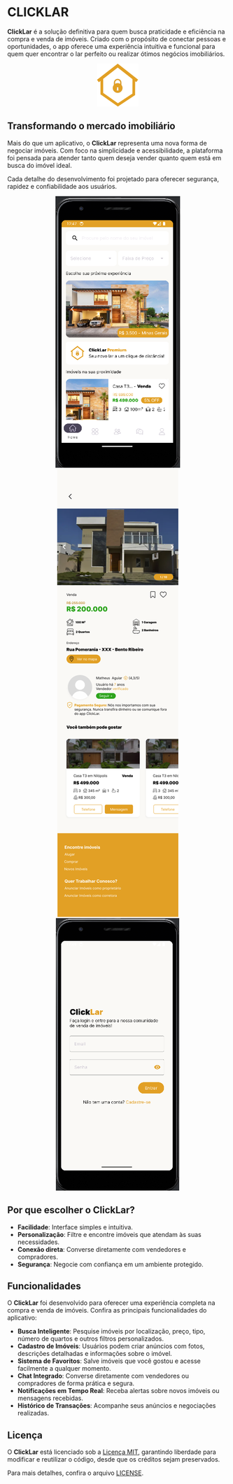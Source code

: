 # CLICKLAR  

**ClickLar** é a solução definitiva para quem busca praticidade e eficiência na compra e venda de imóveis. Criado com o propósito de conectar pessoas e oportunidades, o app oferece uma experiência intuitiva e funcional para quem quer encontrar o lar perfeito ou realizar ótimos negócios imobiliários.  

<div align="center">  
 <img src="https://github.com/YuriEsteves0/ClickLar/blob/main/Imagens/clickLarLogo.png" alt="ClickLar Logo">  
</div>  

## Transformando o mercado imobiliário  

Mais do que um aplicativo, o **ClickLar** representa uma nova forma de negociar imóveis. Com foco na simplicidade e acessibilidade, a plataforma foi pensada para atender tanto quem deseja vender quanto quem está em busca do imóvel ideal.  

Cada detalhe do desenvolvimento foi projetado para oferecer segurança, rapidez e confiabilidade aos usuários.  

<div align="center">  
  <img src="https://github.com/YuriEsteves0/ClickLar/blob/main/Imagens/ClickLarHomePage.png" alt="Tela de Login ClickLar">  
  <br>
  <img src="https://github.com/YuriEsteves0/ClickLar/blob/main/Imagens/ClickLarPaginaImovel.png" alt="Cadastro ClickLar">  
 <br>
  <img src="https://github.com/YuriEsteves0/ClickLar/blob/main/Imagens/telaLoginClickLar.png" alt="Página Inicial ClickLar">  
</div>  

## Por que escolher o ClickLar?  

- **Facilidade**: Interface simples e intuitiva.  
- **Personalização**: Filtre e encontre imóveis que atendam às suas necessidades.  
- **Conexão direta**: Converse diretamente com vendedores e compradores.  
- **Segurança**: Negocie com confiança em um ambiente protegido.

## Funcionalidades  

O **ClickLar** foi desenvolvido para oferecer uma experiência completa na compra e venda de imóveis. Confira as principais funcionalidades do aplicativo:  

- **Busca Inteligente**: Pesquise imóveis por localização, preço, tipo, número de quartos e outros filtros personalizados.  
- **Cadastro de Imóveis**: Usuários podem criar anúncios com fotos, descrições detalhadas e informações sobre o imóvel.  
- **Sistema de Favoritos**: Salve imóveis que você gostou e acesse facilmente a qualquer momento.  
- **Chat Integrado**: Converse diretamente com vendedores ou compradores de forma prática e segura.  
- **Notificações em Tempo Real**: Receba alertas sobre novos imóveis ou mensagens recebidas.  
- **Histórico de Transações**: Acompanhe seus anúncios e negociações realizadas.

## Licença  

O **ClickLar** está licenciado sob a [Licença MIT](https://opensource.org/licenses/MIT), garantindo liberdade para modificar e reutilizar o código, desde que os créditos sejam preservados.  

Para mais detalhes, confira o arquivo [LICENSE](LICENSE).  
